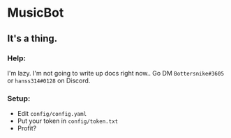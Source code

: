 # MusicBot

## It's a thing.

### Help:

I'm lazy. I'm not going to write up docs right now.. Go DM
`Bottersnike#3605` or `hanss314#0128` on Discord.

### Setup:

* Edit `config/config.yaml`
* Put your token in `config/token.txt`
* Profit?
